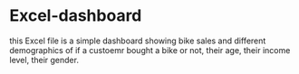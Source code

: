 # Excel-dashboard

this Excel file is a simple dashboard showing bike sales and different demographics of if a custoemr bought a bike or not, their age, their income level, their gender. 
